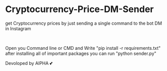# Cryptocurrency-Price-DM-Sender
get Cryptocurrency prices by just sending a single command to the bot DM in Instagram

<br>

Open you Command line or CMD and Write "pip install -r requirements.txt"
<br>
after installing all of important packages you can run "python sender.py"

Devoloped by AlPHA 💕
